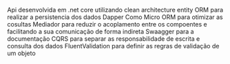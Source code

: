 Api desenvolvida em .net core
utilizando clean architecture
entity ORM para realizar a persistencia dos dados
Dapper Como Micro ORM para otimizar as cosultas 
Mediador para reduzir o acoplamento entre os compoentes e facilitando a sua comunicação de forma indireta
Swaagger para a documentação 
CQRS para separar as responsabilidade de escrita e consulta dos dados 
FluentValidation para definir as regras de validação de um objeto
